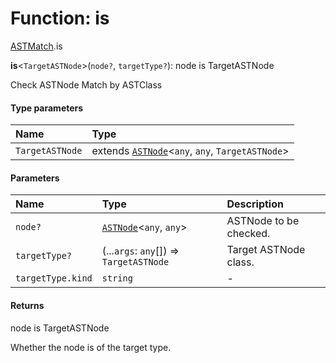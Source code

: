 # Function: is

[ASTMatch](/en/auto-docs/variable-core/modules/ASTMatch.md).is

**is**<`TargetASTNode`>(`node?`, `targetType?`): node is TargetASTNode

Check ASTNode Match by ASTClass

#### Type parameters

| Name | Type |
| :------ | :------ |
| `TargetASTNode` | extends [`ASTNode`](/en/auto-docs/variable-core/classes/ASTNode.md)<`any`, `any`, `TargetASTNode`> |

#### Parameters

| Name | Type | Description |
| :------ | :------ | :------ |
| `node?` | [`ASTNode`](/en/auto-docs/variable-core/classes/ASTNode.md)<`any`, `any`> | ASTNode to be checked. |
| `targetType?` | (...`args`: `any`\[]) => `TargetASTNode` | Target ASTNode class. |
| `targetType.kind` | `string` | - |

#### Returns

node is TargetASTNode

Whether the node is of the target type.
